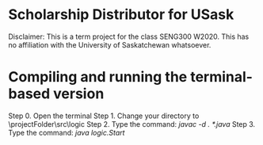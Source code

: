 # Scholarship Distributor for USask

Disclaimer: This is a term project for the class SENG300 W2020. This has no affiliation with the University of Saskatchewan whatsoever.

# Compiling and running the terminal-based version
Step 0. Open the terminal
Step 1. Change your directory to \projectFolder\src\logic
Step 2. Type the command: *javac -d . \*.java*
Step 3. Type the command: *java logic.Start*
